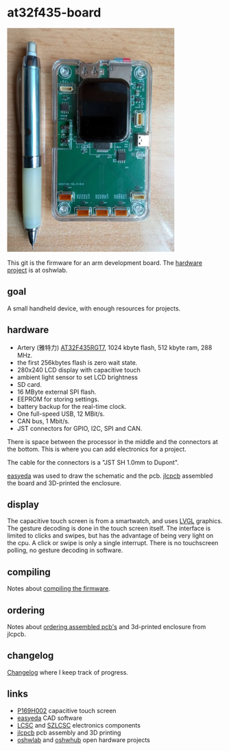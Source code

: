 # at32f435-board

[![at32f435 board](doc/at32f435-board/picture_small.webp)](doc/at32f435-board/picture.webp)

This git is the firmware for an arm  development board. The [hardware project](https://oshwlab.com/koendv/at32f435-board) is at oshwlab.

## goal

A small handheld device, with enough resources for projects.

## hardware

- Artery (雅特力) [AT32F435RGT7](https://www.arterychip.com/en/product/AT32F435.jsp), 1024 kbyte flash, 512 kbyte ram, 288 MHz.
- the first 256kbytes flash is zero wait state.
- 280x240 LCD display with capacitive touch
- ambient light sensor to set LCD brightness
- SD card.
- 16 MByte external SPI flash.
- EEPROM for storing settings.
- battery backup for the real-time clock.
- One full-speed USB, 12 MBit/s.
- CAN bus, 1 Mbit/s.
- JST connectors for GPIO, I2C, SPI and CAN.

There is space between the processor in the middle and the connectors at the bottom. This is where you can add electronics for a project.

The cable for the connectors is a "JST SH 1.0mm to Dupont".

[easyeda](https://easyeda.com/) was used to draw the schematic and the pcb. [jlcpcb](https://jlcpcb.com/) assembled the board and 3D-printed the enclosure.

## display

The capacitive touch screen is from a smartwatch, and uses [LVGL](https://lvgl.io/) graphics. The gesture decoding is done in the touch screen itself. The interface is limited to clicks and swipes, but has the advantage of being very light on the cpu. A click or swipe is only a single interrupt. There is no touchscreen polling, no gesture decoding in software.

## compiling

Notes about [compiling the firmware](COMPILING.md).

## ordering

Notes about [ordering assembled pcb's](ORDERING.md) and 3d-printed enclosure from jlcpcb.

## changelog
[Changelog](CHANGELOG.md) where I keep track of progress.

## links

- [P169H002](https://aliexpress.com/wholesale?SearchText=P169H002&sortType=total_tranpro_desc) capacitive touch screen
- [easyeda](https://easyeda.com/) CAD software
- [LCSC](https://www.lcsc.com/) and [SZLCSC](https://www.szlcsc.com/) electronics components
- [jlcpcb](https://jlcpcb.com/) pcb assembly and 3D printing
- [oshwlab](https://oshwlab.com) and [oshwhub](https://oshwhub.com/) open hardware projects

